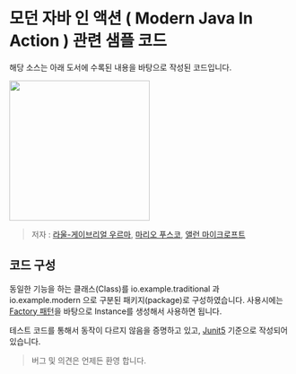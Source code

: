 # 모던 자바 인 액션 ( Modern Java In Action ) 관련 샘플 코드

해당 소스는 아래 도서에 수록된 내용을 바탕으로 작성된 코드입니다.

<img src="https://user-images.githubusercontent.com/1405482/119990310-2568eb80-c003-11eb-99bb-e9809416ae14.jpeg" width="250"  />

> 저자 : [라울-게이브리얼 우르마](https://uk.linkedin.com/in/raoulurma), 
> [마리오 푸스코](https://it.linkedin.com/in/mario-fusco-3467213), 
> [앨런 마이크로프트](https://www.cl.cam.ac.uk/~am21/)

## 코드 구성

동일한 기능을 하는 클래스(Class)를 io.example.traditional 과 io.example.modern 으로 구분된 패키지(package)로 구성하였습니다.
사용시에는 [Factory 패턴](https://www.baeldung.com/creational-design-patterns)을 바탕으로 Instance를 생성해서 사용하면 됩니다.

테스트 코드를 통해서 동작이 다르지 않음을 증명하고 있고, [Junit5](https://junit.org/junit5/docs/current/user-guide/) 기준으로 작성되어 있습니다.


> 버그 및 의견은 언제든 환영 합니다.
 
